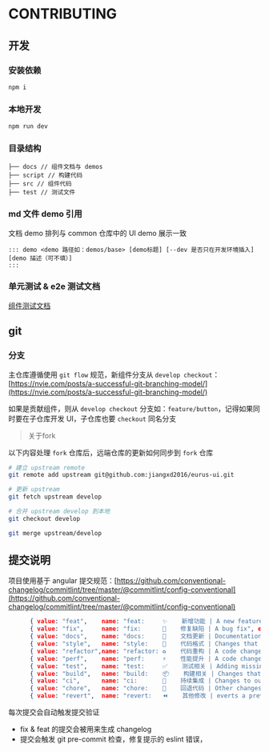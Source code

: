 # CONTRIBUTING

## 开发

### 安装依赖

```bash
npm i
```

### 本地开发

```bash
npm run dev
```

### 目录结构

```text
├── docs // 组件文档与 demos
├── script // 构建代码
├── src // 组件代码
├── test // 测试文件
```



### md 文件 demo 引用

文档 demo 排列与 common 仓库中的 UI demo 展示一致

```text
::: demo <demo 路径如：demos/base> [demo标题] [--dev 是否只在开发环境插入]
[demo 描述（可不填）]
:::
```


### 单元测试 & e2e 测试文档

[组件测试文档](./test.md)


## git

### 分支

主仓库遵循使用 `git flow` 规范，新组件分支从 `develop checkout`：[https://nvie.com/posts/a-successful-git-branching-model/](https://nvie.com/posts/a-successful-git-branching-model/)

如果是贡献组件，则从 `develop checkout` 分支如：`feature/button`，记得如果同时要在子仓库开发 UI，子仓库也要 `checkout` 同名分支

> 关于fork

以下内容处理 `fork` 仓库后，远端仓库的更新如何同步到 `fork` 仓库

```bash
# 建立 upstream remote
git remote add upstream git@github.com:jiangxd2016/eurus-ui.git

# 更新 upstream
git fetch upstream develop

# 合并 upstream develop 到本地
git checkout develop

git merge upstream/develop
```

## 提交说明

项目使用基于 angular 提交规范：[https://github.com/conventional-changelog/commitlint/tree/master/@commitlint/config-conventional](https://github.com/conventional-changelog/commitlint/tree/master/@commitlint/config-conventional)
``` json
      { value: "feat",    name: "feat:     ✨    新增功能 | A new feature", emoji: ":sparkles:" },
      { value: "fix",     name: "fix:      🐛    修复缺陷 | A bug fix", emoji: ":bug:" },
      { value: "docs",    name: "docs:     📝    文档更新 | Documentation only changes", emoji: ":memo:" },
      { value: "style",   name: "style:    💄    代码格式 | Changes that do not affect the meaning of the code", emoji: ":lipstick:" },
      { value: "refactor",name: "refactor: ♻️    代码重构 | A code change that neither fixes a bug nor adds a feature", emoji: ":recycle:" },
      { value: "perf",    name: "perf:     ⚡️    性能提升 | A code change that improves performance", emoji: ":zap:" },
      { value: "test",    name: "test:     ✅    测试相关 | Adding missing tests or correcting existing tests", emoji: ":white_check_mark:" },
      { value: "build",   name: "build:    📦️    构建相关 | Changes that affect the build system or external dependencies", emoji: ":package:" },
      { value: "ci",      name: "ci:       🎡    持续集成 | Changes to our CI configuration files and scripts", emoji: ":ferris_wheel:" },
      { value: "chore",   name: "chore:    🔨    回退代码 | Other changes that don't modify src or test files", emoji: ":hammer:" },
      { value: "revert",  name: "revert:   ⏪️    其他修改 | everts a previous commit", emoji: ":rewind:" }
```

每次提交会自动触发提交验证

- fix & feat 的提交会被用来生成 changelog
- 提交会触发 git pre-commit 检查，修复提示的 eslint 错误，

